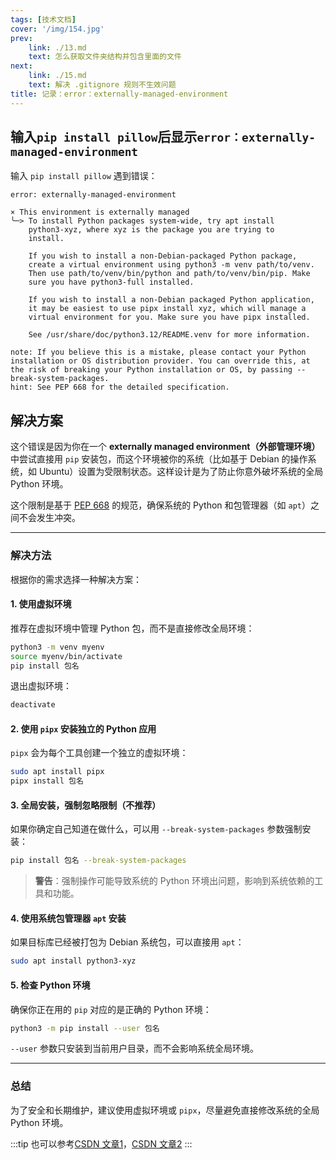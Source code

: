 ```yaml
---
tags: [技术文档]
cover: '/img/154.jpg'
prev:
    link: ./13.md
    text: 怎么获取文件夹结构并包含里面的文件
next: 
    link: ./15.md
    text: 解决 .gitignore 规则不生效问题
title: 记录：error：externally-managed-environment
---
```


## 输入`pip install pillow`后显示`error：externally-managed-environment`

输入 `pip install pillow` 遇到错误：

```
error: externally-managed-environment

× This environment is externally managed
╰─> To install Python packages system-wide, try apt install
    python3-xyz, where xyz is the package you are trying to
    install.
    
    If you wish to install a non-Debian-packaged Python package,
    create a virtual environment using python3 -m venv path/to/venv.
    Then use path/to/venv/bin/python and path/to/venv/bin/pip. Make
    sure you have python3-full installed.
    
    If you wish to install a non-Debian packaged Python application,
    it may be easiest to use pipx install xyz, which will manage a
    virtual environment for you. Make sure you have pipx installed.
    
    See /usr/share/doc/python3.12/README.venv for more information.

note: If you believe this is a mistake, please contact your Python installation or OS distribution provider. You can override this, at the risk of breaking your Python installation or OS, by passing --break-system-packages.
hint: See PEP 668 for the detailed specification.
```

## 解决方案

这个错误是因为你在一个 **externally managed environment（外部管理环境）** 中尝试直接用 `pip` 安装包，而这个环境被你的系统（比如基于 Debian 的操作系统，如 Ubuntu）设置为受限制状态。这样设计是为了防止你意外破坏系统的全局 Python 环境。

这个限制是基于 [PEP 668](https://peps.python.org/pep-0668/) 的规范，确保系统的 Python 和包管理器（如 `apt`）之间不会发生冲突。

---

### 解决方法

根据你的需求选择一种解决方案：

#### 1. **使用虚拟环境**
推荐在虚拟环境中管理 Python 包，而不是直接修改全局环境：

```bash
python3 -m venv myenv
source myenv/bin/activate
pip install 包名
```
退出虚拟环境：

```bash
deactivate
```

#### 2. **使用 `pipx` 安装独立的 Python 应用**
`pipx` 会为每个工具创建一个独立的虚拟环境：

```bash
sudo apt install pipx
pipx install 包名
```

#### 3. **全局安装，强制忽略限制（不推荐）**
如果你确定自己知道在做什么，可以用 `--break-system-packages` 参数强制安装：

```bash
pip install 包名 --break-system-packages
```
> **警告**：强制操作可能导致系统的 Python 环境出问题，影响到系统依赖的工具和功能。

#### 4. **使用系统包管理器 `apt` 安装**
如果目标库已经被打包为 Debian 系统包，可以直接用 `apt`：

```bash
sudo apt install python3-xyz
```

#### 5. **检查 Python 环境**
确保你正在用的 `pip` 对应的是正确的 Python 环境：

```bash
python3 -m pip install --user 包名
```
`--user` 参数只安装到当前用户目录，而不会影响系统全局环境。

---

### 总结
为了安全和长期维护，建议使用虚拟环境或 `pipx`，尽量避免直接修改系统的全局 Python 环境。

:::tip
也可以参考[CSDN 文章1](https://blog.csdn.net/qq_25439417/article/details/139485697)，[CSDN 文章2](https://blog.csdn.net/iblade/article/details/135002063)
:::